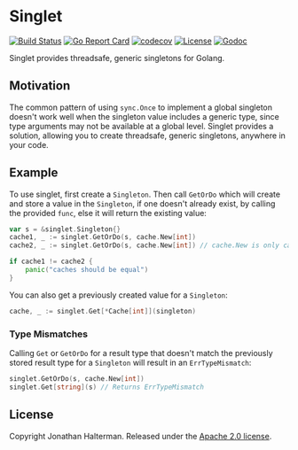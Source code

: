 # Singlet

[![Build Status](https://img.shields.io/github/actions/workflow/status/jhalterman/singlet/test.yml)](https://github.com/jhalterman/singlet/actions/workflows/test.yml)
[![Go Report Card](https://goreportcard.com/badge/github.com/jhalterman/singlet)](https://goreportcard.com/report/github.com/jhalterman/singlet)
[![codecov](https://codecov.io/gh/jhalterman/singlet/branch/main/graph/badge.svg?token=VKVY1VTA1U)](https://codecov.io/gh/jhalterman/singlet)
[![License](http://img.shields.io/:license-apache-brightgreen.svg)](http://www.apache.org/licenses/LICENSE-2.0.html)
[![Godoc](https://pkg.go.dev/badge/github.com/jhalterman/singlet)](https://pkg.go.dev/github.com/jhalterman/singlet)

Singlet provides threadsafe, generic singletons for Golang.

## Motivation

The common pattern of using `sync.Once` to implement a global singleton doesn't work well when the singleton value includes a generic type, since type arguments may not be available at a global level. Singlet provides a solution, allowing you to create threadsafe, generic singletons, anywhere in your code.

## Example

To use singlet, first create a `Singleton`. Then call `GetOrDo` which will create and store a value in the `Singleton`, if one doesn't already exist, by calling the provided `func`, else it will return the existing value:

```go
var s = &singlet.Singleton{}
cache1, _ := singlet.GetOrDo(s, cache.New[int]) 
cache2, _ := singlet.GetOrDo(s, cache.New[int]) // cache.New is only called once

if cache1 != cache2 {
    panic("caches should be equal")
}
```

You can also get a previously created value for a `Singleton`:

```go
cache, _ := singlet.Get[*Cache[int]](singleton)
```

### Type Mismatches

Calling `Get` or `GetOrDo` for a result type that doesn't match the previously stored result type for a `Singleton` will result in an `ErrTypeMismatch`:

```go
singlet.GetOrDo(s, cache.New[int])
singlet.Get[string](s) // Returns ErrTypeMismatch
```

## License

Copyright Jonathan Halterman. Released under the [Apache 2.0 license](http://www.apache.org/licenses/LICENSE-2.0.html).